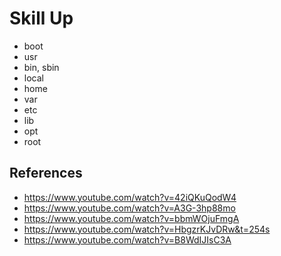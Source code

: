 # Skill Up
- boot
- usr
- bin, sbin
- local
- home
- var
- etc
- lib
- opt
- root


## References
- https://www.youtube.com/watch?v=42iQKuQodW4
- https://www.youtube.com/watch?v=A3G-3hp88mo
- https://www.youtube.com/watch?v=bbmWOjuFmgA
- https://www.youtube.com/watch?v=HbgzrKJvDRw&t=254s
- https://www.youtube.com/watch?v=B8WdIJIsC3A